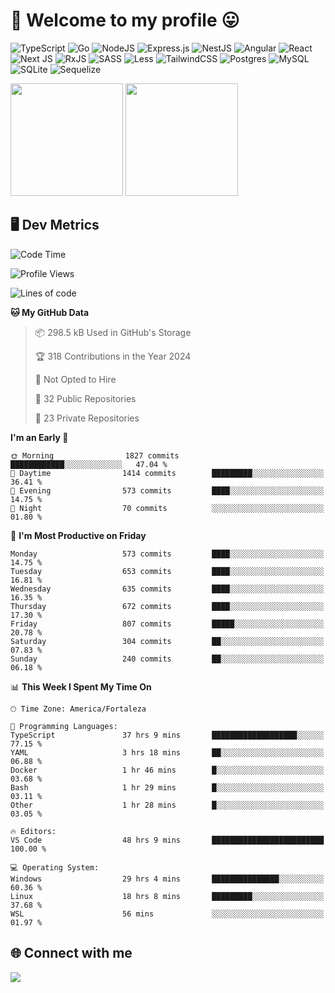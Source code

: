# 🎉 Welcome to my profile 😛

![TypeScript](https://img.shields.io/badge/typescript-%23007ACC.svg?style=for-the-badge&logo=typescript&logoColor=white)
![Go](https://img.shields.io/badge/go-%2300ADD8.svg?style=for-the-badge&logo=go&logoColor=white)
![NodeJS](https://img.shields.io/badge/node.js-6DA55F?style=for-the-badge&logo=node.js&logoColor=white)
![Express.js](https://img.shields.io/badge/express.js-%23404d59.svg?style=for-the-badge&logo=express&logoColor=%2361DAFB)
![NestJS](https://img.shields.io/badge/nestjs-%23E0234E.svg?style=for-the-badge&logo=nestjs&logoColor=white)
![Angular](https://img.shields.io/badge/angular-%23DD0031.svg?style=for-the-badge&logo=angular&logoColor=white)
![React](https://img.shields.io/badge/react-%2320232a.svg?style=for-the-badge&logo=react&logoColor=%2361DAFB)
![Next JS](https://img.shields.io/badge/Next-black?style=for-the-badge&logo=next.js&logoColor=white)
![RxJS](https://img.shields.io/badge/rxjs-%23B7178C.svg?style=for-the-badge&logo=reactivex&logoColor=white)
![SASS](https://img.shields.io/badge/SASS-hotpink.svg?style=for-the-badge&logo=SASS&logoColor=white)
![Less](https://img.shields.io/badge/less-2B4C80?style=for-the-badge&logo=less&logoColor=white)
![TailwindCSS](https://img.shields.io/badge/tailwindcss-%2338B2AC.svg?style=for-the-badge&logo=tailwind-css&logoColor=white)
![Postgres](https://img.shields.io/badge/postgres-%23316192.svg?style=for-the-badge&logo=postgresql&logoColor=white)
![MySQL](https://img.shields.io/badge/mysql-4479A1.svg?style=for-the-badge&logo=mysql&logoColor=white)
![SQLite](https://img.shields.io/badge/sqlite-%2307405e.svg?style=for-the-badge&logo=sqlite&logoColor=white)
![Sequelize](https://img.shields.io/badge/Sequelize-52B0E7?style=for-the-badge&logo=Sequelize&logoColor=white)

<div>
  <img height="180em" src="https://github-readme-stats.vercel.app/api?username=VinicciusSantos&include_all_commits=true&count_private=true&theme=github_dark"/>
  <img height="180em" src="https://github-readme-stats.vercel.app/api/top-langs/?username=VinicciusSantos&langs_count=6&layout=compact&include_all_commits=true&count_private=true&theme=github_dark"/>
</div>

## 🖥️ Dev Metrics

<!--START_SECTION:waka-->
![Code Time](http://img.shields.io/badge/Code%20Time-2%2C152%20hrs%2047%20mins-blue)

![Profile Views](http://img.shields.io/badge/Profile%20Views-0-blue)

![Lines of code](https://img.shields.io/badge/From%20Hello%20World%20I%27ve%20Written-5.5%20million%20lines%20of%20code-blue)

**🐱 My GitHub Data** 

> 📦 298.5 kB Used in GitHub's Storage 
 > 
> 🏆 318 Contributions in the Year 2024
 > 
> 🚫 Not Opted to Hire
 > 
> 📜 32 Public Repositories 
 > 
> 🔑 23 Private Repositories 
 > 
**I'm an Early 🐤** 

```text
🌞 Morning                1827 commits        ████████████░░░░░░░░░░░░░   47.04 % 
🌆 Daytime                1414 commits        █████████░░░░░░░░░░░░░░░░   36.41 % 
🌃 Evening                573 commits         ████░░░░░░░░░░░░░░░░░░░░░   14.75 % 
🌙 Night                  70 commits          ░░░░░░░░░░░░░░░░░░░░░░░░░   01.80 % 
```
📅 **I'm Most Productive on Friday** 

```text
Monday                   573 commits         ████░░░░░░░░░░░░░░░░░░░░░   14.75 % 
Tuesday                  653 commits         ████░░░░░░░░░░░░░░░░░░░░░   16.81 % 
Wednesday                635 commits         ████░░░░░░░░░░░░░░░░░░░░░   16.35 % 
Thursday                 672 commits         ████░░░░░░░░░░░░░░░░░░░░░   17.30 % 
Friday                   807 commits         █████░░░░░░░░░░░░░░░░░░░░   20.78 % 
Saturday                 304 commits         ██░░░░░░░░░░░░░░░░░░░░░░░   07.83 % 
Sunday                   240 commits         ██░░░░░░░░░░░░░░░░░░░░░░░   06.18 % 
```


📊 **This Week I Spent My Time On** 

```text
🕑︎ Time Zone: America/Fortaleza

💬 Programming Languages: 
TypeScript               37 hrs 9 mins       ███████████████████░░░░░░   77.15 % 
YAML                     3 hrs 18 mins       ██░░░░░░░░░░░░░░░░░░░░░░░   06.88 % 
Docker                   1 hr 46 mins        █░░░░░░░░░░░░░░░░░░░░░░░░   03.68 % 
Bash                     1 hr 29 mins        █░░░░░░░░░░░░░░░░░░░░░░░░   03.11 % 
Other                    1 hr 28 mins        █░░░░░░░░░░░░░░░░░░░░░░░░   03.05 % 

🔥 Editors: 
VS Code                  48 hrs 9 mins       █████████████████████████   100.00 % 

💻 Operating System: 
Windows                  29 hrs 4 mins       ███████████████░░░░░░░░░░   60.36 % 
Linux                    18 hrs 8 mins       █████████░░░░░░░░░░░░░░░░   37.68 % 
WSL                      56 mins             ░░░░░░░░░░░░░░░░░░░░░░░░░   01.97 % 
```


<!--END_SECTION:waka-->

## 🌐 Connect with me

<a href="https://www.linkedin.com/in/vinicius-guedes-b817aa223/"><img src="https://img.shields.io/badge/LinkedIn-0077B5?style=for-the-badge&logo=linkedin&logoColor=white"/></a>

